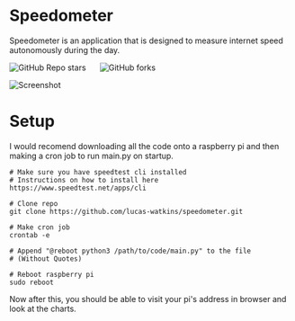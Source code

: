 # Speedometer
Speedometer is an application that is designed to measure internet speed
autonomously during the day.

![GitHub Repo stars](https://img.shields.io/github/stars/lucas-watkins/speedometer)⠀⠀
![GitHub forks](https://img.shields.io/github/forks/lucas-watkins/speedometer)

![Screenshot](https://i.ibb.co/N2vZ1J4/Screenshot-2024-06-19-at-15-50-25-Speedometer-Dashboard.png)

# Setup
I would recomend downloading all the code onto a raspberry pi and then making a
cron job to run main.py on startup.
```
# Make sure you have speedtest cli installed
# Instructions on how to install here https://www.speedtest.net/apps/cli

# Clone repo
git clone https://github.com/lucas-watkins/speedometer.git

# Make cron job
crontab -e

# Append "@reboot python3 /path/to/code/main.py" to the file
# (Without Quotes)

# Reboot raspberry pi
sudo reboot
```
Now after this, you should be able to visit your pi's address in
browser and look at the charts. 
